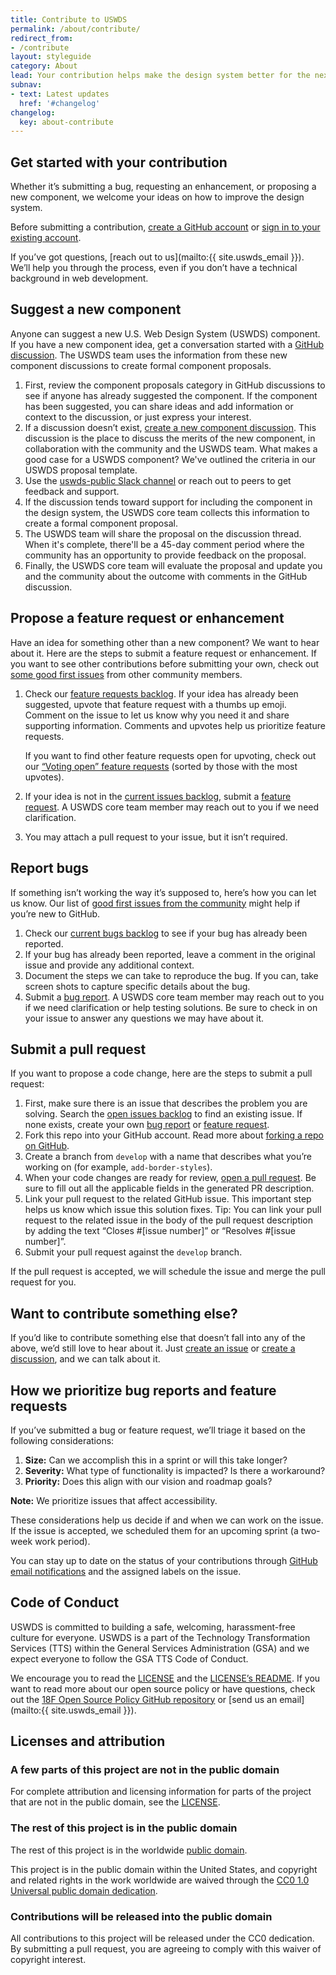 ```yaml
---
title: Contribute to USWDS
permalink: /about/contribute/
redirect_from:
- /contribute
layout: styleguide
category: About
lead: Your contribution helps make the design system better for the next team that uses it.
subnav:
- text: Latest updates
  href: '#changelog'
changelog:
  key: about-contribute
---
```

## Get started with your contribution

Whether it’s submitting a bug, requesting an enhancement, or proposing a new component, we welcome your ideas on how to improve the design system.

Before submitting a contribution, [create a GitHub account](https://github.com/join) or [sign in to your existing account](https://github.com/login).

If you’ve got questions, [reach out to us](mailto:{{ site.uswds_email }}).
We’ll help you through the process, even if you don’t have a technical background in web development.

## Suggest a new component

Anyone can suggest a new U.S. Web Design System (USWDS) component.
If you have a new component idea, get a conversation started with a [GitHub discussion](https://github.com/uswds/uswds/discussions/categories/component-proposals).
The USWDS team uses the information from these new component discussions to create formal component proposals.

1. First, review the component proposals category in GitHub discussions to see if anyone has already suggested the component.
  If the component has been suggested, you can share ideas and add information or context to the discussion, or just express your interest.
1. If a discussion doesn’t exist, [create a new component discussion](https://github.com/uswds/uswds/discussions/new?category=component-proposals).
  This discussion is the place to discuss the merits of the new component, in collaboration with the community and the USWDS team.
  What makes a good case for a USWDS component? We've outlined the criteria in our USWDS proposal template.
1. Use the [uswds-public Slack channel](https://gsa-tts.slack.com/archives/C3F14AHSQ) or reach out to peers to get feedback and support.
1. If the discussion tends toward support for including the component in the design system, the USWDS core team collects this information to create a formal component proposal.
1. The USWDS team will share the proposal on the discussion thread.
  When it's complete, there'll be a  45-day comment period where the community has an opportunity to provide feedback on the proposal.
1. Finally, the USWDS core team will evaluate the proposal and update you and the community about the outcome with comments in the GitHub discussion.

## Propose a feature request or enhancement

Have an idea for something other than a new component? We want to hear about it. Here are the steps to submit a feature request or enhancement.
If you want to see other contributions before submitting your own, check out [some good first issues](https://github.com/uswds/uswds/issues?q=is%3Aissue+label%3A%22Good+First+Issue%22+) from other community members.

1. Check our [feature requests backlog](https://github.com/uswds/uswds/issues?q=is%3Aissue+is%3Aopen+label%3A%22Type%3A+Feature+Request%22).
    If your idea has already been suggested, upvote that feature request with a thumbs up emoji.
    Comment on the issue to let us know why you need it and share supporting information. Comments and upvotes help us prioritize feature requests.

    If you want to find other feature requests open for upvoting, check out our [“Voting open” feature requests](https://github.com/uswds/uswds/issues?q=is%3Aissue+is%3Aopen+label%3A%22Status%3A+Voting+Open+%F0%9F%91%8D%22+sort%3Areactions-%2B1-desc) (sorted by those with the most upvotes).
1. If your idea is not in the [current issues backlog](https://github.com/uswds/uswds/issues?q=is%3Aissue+is%3Aopen+label%3A%22Type%3A+Feature+Request%22), submit a [feature request](https://github.com/uswds/uswds/issues/new?assignees=&labels=Type%3A+Feature+Request&projects=&template=feature_request.yaml&title=USWDS+-+Feature%3A+%5BYOUR+TITLE%5D).
    A USWDS core team member may reach out to you if we need clarification.
1. You may attach a pull request to your issue, but it isn’t required.

## Report bugs

If something isn’t working the way it’s supposed to, here’s how you can let us know.
Our list of [good first issues from the community](https://github.com/uswds/uswds/issues?q=is%3Aissue+label%3A%22Good+First+Issue%22+) might help if you’re new to GitHub.

1. Check our [current bugs backlog](https://github.com/uswds/uswds/issues?q=is%3Aissue+is%3Aopen+label%3A%22Type%3A+Bug%22+) to see if your bug has already been reported.
1. If your bug has already been reported, leave a comment in the original issue and provide any additional context.
1. Document the steps we can take to reproduce the bug. If you can, take screen shots to capture specific details about the bug.
1. Submit a [bug report](https://github.com/uswds/uswds/issues/new?assignees=&labels=Type%3A+Bug%2CNeeds%3A+Confirmation&projects=&template=bug_report.yaml&title=USWDS+-+Bug%3A+%5BYOUR+TITLE%5D).
  A USWDS core team member may reach out to you if we need clarification or help testing solutions. Be sure to check in on your issue to answer any questions we may have about it.

## Submit a pull request

If you want to propose a code change, here are the steps to submit a pull request:

1. First, make sure there is an issue that describes the problem you are solving.
  Search the [open issues backlog](https://github.com/uswds/uswds/issues?q=is%3Aissue+is%3Aopen) to find an existing issue.
  If none exists, create your own [bug report](#report-bugs) or [feature request](#propose-a-feature-request-or-enhancement).
1. Fork this repo into your GitHub account. Read more about [forking a repo on GitHub](https://help.github.com/articles/fork-a-repo/).
1. Create a branch from `develop` with a name that describes what you’re working on (for example, `add-border-styles`).
1. When your code changes are ready for review, [open a pull request](https://docs.github.com/en/pull-requests/collaborating-with-pull-requests/proposing-changes-to-your-work-with-pull-requests/creating-a-pull-request#creating-the-pull-request). Be sure to fill out all the applicable fields in the generated PR description.
1. Link your pull request to the related GitHub issue.
  This important step helps us know which issue this solution fixes.
  Tip: You can link your pull request to the related issue in the body of the pull request description by adding the text “Closes #[issue number]” or “Resolves #[issue number]”.
1. Submit your pull request against the `develop` branch.

If the pull request is accepted, we will schedule the issue and merge the pull request for you.

## Want to contribute something else?
If you’d like to contribute something else that doesn’t fall into any of the above, we’d still love to hear about it.
Just [create an issue](https://github.com/uswds/uswds/issues/new/choose) or [create a discussion](https://github.com/uswds/uswds/discussions/new?category=component-proposals), and we can talk about it.

## How we prioritize bug reports and feature requests
If you’ve submitted a bug or feature request, we’ll triage it based on the following considerations:

1. **Size:** Can we accomplish this in a sprint or will this take longer?
1. **Severity:** What type of functionality is impacted? Is there a workaround?
1. **Priority:** Does this align with our vision and roadmap goals?

**Note:** We prioritize issues that affect accessibility.

These considerations help us decide if and when we can work on the issue. If the issue is accepted, we scheduled them for an upcoming sprint (a two-week work period).

You can stay up to date on the status of your contributions through [GitHub email notifications](https://docs.github.com/en/account-and-profile/managing-subscriptions-and-notifications-on-github/setting-up-notifications/configuring-notifications) and the assigned labels on the issue.

## Code of Conduct
USWDS is committed to building a safe, welcoming, harassment-free culture for everyone.
USWDS is a part of the Technology Transformation Services (TTS) within the General Services Administration (GSA) and we expect everyone to follow the GSA TTS Code of Conduct.

We encourage you to read the [LICENSE](https://github.com/uswds/uswds/blob/develop/LICENSE.md) and the [LICENSE’s README](https://github.com/uswds/uswds/blob/develop/README.md).
If you want to read more about our open source policy or have questions, check out the [18F Open Source Policy GitHub repository](https://github.com/18f/open-source-policy) or [send us an email](mailto:{{ site.uswds_email }}).

## Licenses and attribution

### A few parts of this project are not in the public domain

For complete attribution and licensing information for parts of the project that are not in the public domain, see the [LICENSE](https://github.com/uswds/uswds/blob/develop/LICENSE.md).

### The rest of this project is in the public domain

The rest of this project is in the worldwide [public domain](https://github.com/uswds/uswds/blob/develop/LICENSE.md).

This project is in the public domain within the United States, and copyright and related rights in the work worldwide are waived through the [CC0 1.0 Universal public domain dedication](https://creativecommons.org/publicdomain/zero/1.0/).

### Contributions will be released into the public domain

All contributions to this project will be released under the CC0 dedication. By submitting a pull request, you are agreeing to comply with this waiver of copyright interest.
